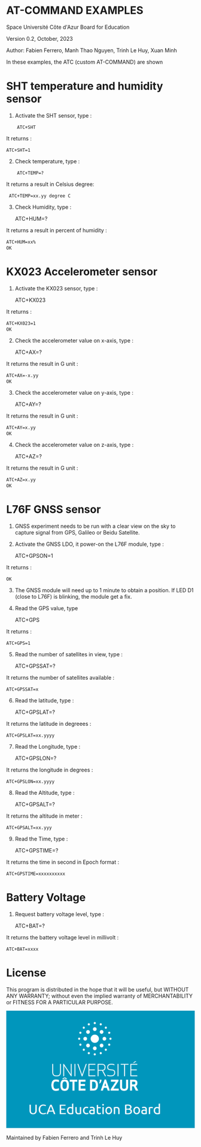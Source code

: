 # AT-COMMAND EXAMPLES
Space Université Côte d'Azur Board for Education

Version 0.2, October, 2023

Author: Fabien Ferrero, Manh Thao Nguyen, Trinh Le Huy, Xuan Minh

In these examples, the ATC (custom AT-COMMAND) are shown


# SHT temperature and humidity sensor

1. Activate the SHT sensor, type :
      
```	  
	ATC+SHT
```           
It returns : 

	ATC+SHT=1
    
    
2. Check temperature, type :
```            
    ATC+TEMP=?
```            
It returns a result in Celsius degree: 

     ATC+TEMP=xx.yy degree C
     

3. Check Humidity, type :
            
    ATC+HUM=?
            
It returns a result in percent of humidity :

    ATC+HUM=xx%
    OK

# KX023 Accelerometer sensor

1. Activate the KX023 sensor, type :

    ATC+KX023

It returns : 

    ATC+KX023=1
    OK
    
2. Check the accelerometer value on x-axis, type :

    ATC+AX=?
 
It returns the result in G unit : 

    ATC+AX=-x.yy
    OK

3. Check the accelerometer value on y-axis, type :
 
    ATC+AY=?
 
It returns the result in G unit : 

    ATC+AY=x.yy
    OK

4. Check the accelerometer value on z-axis, type :

    ATC+AZ=?

It returns the result in G unit : 

    ATC+AZ=x.yy
    OK

# L76F GNSS sensor

1. GNSS experiment needs to be run with a clear view on the sky to capture signal from GPS, Galileo or Beidu Satellite.
   

2. Activate the GNSS LDO, it power-on the L76F module, type :

    ATC+GPSON=1

It returns : 

    OK

3. The GNSS module will need up to 1 minute to obtain a position. If LED D1 (close to L76F) is blinking, the module get a fix.
   
4. Read the GPS value, type

    ATC+GPS

It returns : 

    ATC+GPS=1
    
5. Read the number of satellites in view, type :

    ATC+GPSSAT=?

It returns the number of satellites available : 

    ATC+GPSSAT=x

6. Read the latitude, type : 

    ATC+GPSLAT=?

It returns the latitude in degreees : 

    ATC+GPSLAT=xx.yyyy
    

7. Read the Longitude, type :

    ATC+GPSLON=?

It returns the longitude in degrees : 

    ATC+GPSLON=xx.yyyy
    

8. Read the Altitude, type : 

    ATC+GPSALT=?

It returns the altitude in meter : 

    ATC+GPSALT=xx.yyy
    

9. Read the Time, type : 

    ATC+GPSTIME=?

It returns the time in second in Epoch format : 

    ATC+GPSTIME=xxxxxxxxxx
    

# Battery Voltage

1. Request battery voltage level, type :

    ATC+BAT=?

It returns the battery voltage level in millivolt : 

    ATC+BAT=xxxx
    




# License

This program is distributed in the hope that it will be useful, but WITHOUT ANY WARRANTY; without even the implied warranty of MERCHANTABILITY or FITNESS FOR A PARTICULAR PURPOSE.

<img src="https://github.com/FabienFerrero/UCA21/blob/main/Doc/Pictures/UCA_logo.png">

Maintained by Fabien Ferrero and Trinh Le Huy
